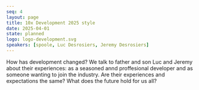 ```yaml
---
seq: 4
layout: page
title: 10x Development 2025 style
date: 2025-04-01
state: planned
logo: logo-development.svg
speakers: [spoole, Luc Desrosiers, Jeremy Desrosiers]
---
```

How has development changed? We talk to father and son Luc and Jeremy about their experiences: as a seasoned annd proffesional developer and as someone wanting to join the industry.
Are their experiences and expectations the same? What does the future hold for us all?

